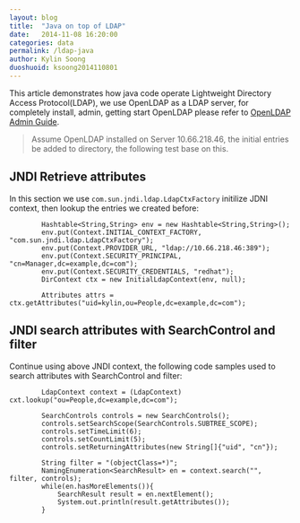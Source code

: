 ```yaml
---
layout: blog
title:  "Java on top of LDAP"
date:   2014-11-08 16:20:00
categories: data
permalink: /ldap-java
author: Kylin Soong
duoshuoid: ksoong2014110801
---
```


This article demonstrates how java code operate Lightweight Directory Access Protocol(LDAP), we use OpenLDAP as a LDAP server, for completely install, admin, getting start OpenLDAP please refer to [OpenLDAP Admin Guide](http://www.openldap.org/doc/admin24/guide.html).

> Assume OpenLDAP installed on Server 10.66.218.46, the initial entries be added to directory, the following test base on this.

## JNDI Retrieve attributes

In this section we use `com.sun.jndi.ldap.LdapCtxFactory` initilize JDNI context, then lookup the entries we created before:

~~~
		Hashtable<String,String> env = new Hashtable<String,String>();
		env.put(Context.INITIAL_CONTEXT_FACTORY, "com.sun.jndi.ldap.LdapCtxFactory");
		env.put(Context.PROVIDER_URL, "ldap://10.66.218.46:389");
		env.put(Context.SECURITY_PRINCIPAL, "cn=Manager,dc=example,dc=com");
		env.put(Context.SECURITY_CREDENTIALS, "redhat");
		DirContext ctx = new InitialLdapContext(env, null);

		Attributes attrs = ctx.getAttributes("uid=kylin,ou=People,dc=example,dc=com");
~~~

## JNDI search attributes with SearchControl and filter

Continue using above JNDI context, the following code samples used to search attributes with SearchControl and filter:

~~~
		LdapContext context = (LdapContext) cxt.lookup("ou=People,dc=example,dc=com");
		
		SearchControls controls = new SearchControls();
		controls.setSearchScope(SearchControls.SUBTREE_SCOPE);
		controls.setTimeLimit(6);
		controls.setCountLimit(5);
		controls.setReturningAttributes(new String[]{"uid", "cn"});
		
		String filter = "(objectClass=*)";
		NamingEnumeration<SearchResult> en = context.search("", filter, controls);
		while(en.hasMoreElements()){
			SearchResult result = en.nextElement();
			System.out.println(result.getAttributes());
		}
~~~
